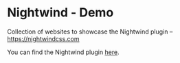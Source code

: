 # Nightwind - Demo

Collection of websites to showcase the Nightwind plugin – https://nightwindcss.com

You can find the Nightwind plugin [here](https://github.com/jjranalli/nightwind).
